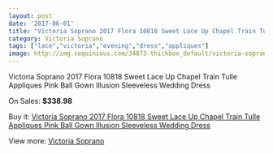 ```yaml
---
layout: post
date: '2017-06-01'
title: "Victoria Soprano 2017 Flora 10818 Sweet Lace Up Chapel Train Tulle Appliques Pink Ball Gown Illusion Sleeveless Wedding Dress"
category: Victoria Soprano
tags: ["lace","victoria","evening","dress","appliques"]
image: http://img.sequinious.com/34873-thickbox_default/victoria-soprano-2017-flora-10818-sweet-lace-up-chapel-train-tulle-appliques-pink-ball-gown-illusion-sleeveless-wedding-dress.jpg
---
```

Victoria Soprano 2017 Flora 10818 Sweet Lace Up Chapel Train Tulle Appliques Pink Ball Gown Illusion Sleeveless Wedding Dress

On Sales: **$338.98**
<a href="https://www.sequinious.com/victoria-soprano/12183-victoria-soprano-2017-flora-10818-sweet-lace-up-chapel-train-tulle-appliques-pink-ball-gown-illusion-sleeveless-wedding-dress.html"><amp-img layout="responsive" width="600" height="600" src="//img.sequinious.com/34873-thickbox_default/victoria-soprano-2017-flora-10818-sweet-lace-up-chapel-train-tulle-appliques-pink-ball-gown-illusion-sleeveless-wedding-dress.jpg" alt="Victoria Soprano 2017 Flora 10818 Sweet Lace Up Chapel Train Tulle Appliques Pink Ball Gown Illusion Sleeveless Wedding Dress 0" /></a>
<a href="https://www.sequinious.com/victoria-soprano/12183-victoria-soprano-2017-flora-10818-sweet-lace-up-chapel-train-tulle-appliques-pink-ball-gown-illusion-sleeveless-wedding-dress.html"><amp-img layout="responsive" width="600" height="600" src="//img.sequinious.com/34880-thickbox_default/victoria-soprano-2017-flora-10818-sweet-lace-up-chapel-train-tulle-appliques-pink-ball-gown-illusion-sleeveless-wedding-dress.jpg" alt="Victoria Soprano 2017 Flora 10818 Sweet Lace Up Chapel Train Tulle Appliques Pink Ball Gown Illusion Sleeveless Wedding Dress 1" /></a>
<a href="https://www.sequinious.com/victoria-soprano/12183-victoria-soprano-2017-flora-10818-sweet-lace-up-chapel-train-tulle-appliques-pink-ball-gown-illusion-sleeveless-wedding-dress.html"><amp-img layout="responsive" width="600" height="600" src="//img.sequinious.com/34879-thickbox_default/victoria-soprano-2017-flora-10818-sweet-lace-up-chapel-train-tulle-appliques-pink-ball-gown-illusion-sleeveless-wedding-dress.jpg" alt="Victoria Soprano 2017 Flora 10818 Sweet Lace Up Chapel Train Tulle Appliques Pink Ball Gown Illusion Sleeveless Wedding Dress 2" /></a>
<a href="https://www.sequinious.com/victoria-soprano/12183-victoria-soprano-2017-flora-10818-sweet-lace-up-chapel-train-tulle-appliques-pink-ball-gown-illusion-sleeveless-wedding-dress.html"><amp-img layout="responsive" width="600" height="600" src="//img.sequinious.com/34878-thickbox_default/victoria-soprano-2017-flora-10818-sweet-lace-up-chapel-train-tulle-appliques-pink-ball-gown-illusion-sleeveless-wedding-dress.jpg" alt="Victoria Soprano 2017 Flora 10818 Sweet Lace Up Chapel Train Tulle Appliques Pink Ball Gown Illusion Sleeveless Wedding Dress 3" /></a>
<a href="https://www.sequinious.com/victoria-soprano/12183-victoria-soprano-2017-flora-10818-sweet-lace-up-chapel-train-tulle-appliques-pink-ball-gown-illusion-sleeveless-wedding-dress.html"><amp-img layout="responsive" width="600" height="600" src="//img.sequinious.com/34877-thickbox_default/victoria-soprano-2017-flora-10818-sweet-lace-up-chapel-train-tulle-appliques-pink-ball-gown-illusion-sleeveless-wedding-dress.jpg" alt="Victoria Soprano 2017 Flora 10818 Sweet Lace Up Chapel Train Tulle Appliques Pink Ball Gown Illusion Sleeveless Wedding Dress 4" /></a>
<a href="https://www.sequinious.com/victoria-soprano/12183-victoria-soprano-2017-flora-10818-sweet-lace-up-chapel-train-tulle-appliques-pink-ball-gown-illusion-sleeveless-wedding-dress.html"><amp-img layout="responsive" width="600" height="600" src="//img.sequinious.com/34876-thickbox_default/victoria-soprano-2017-flora-10818-sweet-lace-up-chapel-train-tulle-appliques-pink-ball-gown-illusion-sleeveless-wedding-dress.jpg" alt="Victoria Soprano 2017 Flora 10818 Sweet Lace Up Chapel Train Tulle Appliques Pink Ball Gown Illusion Sleeveless Wedding Dress 5" /></a>
<a href="https://www.sequinious.com/victoria-soprano/12183-victoria-soprano-2017-flora-10818-sweet-lace-up-chapel-train-tulle-appliques-pink-ball-gown-illusion-sleeveless-wedding-dress.html"><amp-img layout="responsive" width="600" height="600" src="//img.sequinious.com/34875-thickbox_default/victoria-soprano-2017-flora-10818-sweet-lace-up-chapel-train-tulle-appliques-pink-ball-gown-illusion-sleeveless-wedding-dress.jpg" alt="Victoria Soprano 2017 Flora 10818 Sweet Lace Up Chapel Train Tulle Appliques Pink Ball Gown Illusion Sleeveless Wedding Dress 6" /></a>
<a href="https://www.sequinious.com/victoria-soprano/12183-victoria-soprano-2017-flora-10818-sweet-lace-up-chapel-train-tulle-appliques-pink-ball-gown-illusion-sleeveless-wedding-dress.html"><amp-img layout="responsive" width="600" height="600" src="//img.sequinious.com/34874-thickbox_default/victoria-soprano-2017-flora-10818-sweet-lace-up-chapel-train-tulle-appliques-pink-ball-gown-illusion-sleeveless-wedding-dress.jpg" alt="Victoria Soprano 2017 Flora 10818 Sweet Lace Up Chapel Train Tulle Appliques Pink Ball Gown Illusion Sleeveless Wedding Dress 7" /></a>

Buy it: [Victoria Soprano 2017 Flora 10818 Sweet Lace Up Chapel Train Tulle Appliques Pink Ball Gown Illusion Sleeveless Wedding Dress](https://www.sequinious.com/victoria-soprano/12183-victoria-soprano-2017-flora-10818-sweet-lace-up-chapel-train-tulle-appliques-pink-ball-gown-illusion-sleeveless-wedding-dress.html "Victoria Soprano 2017 Flora 10818 Sweet Lace Up Chapel Train Tulle Appliques Pink Ball Gown Illusion Sleeveless Wedding Dress")

View more: [Victoria Soprano](https://www.sequinious.com/128-victoria-soprano "Victoria Soprano")
